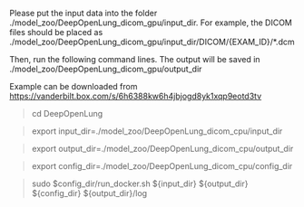 Please put the input data into the folder ./model_zoo/DeepOpenLung_dicom_gpu/input_dir. For example, the DICOM files should be placed as ./model_zoo/DeepOpenLung_dicom_gpu/input_dir/DICOM/{EXAM_ID}/*.dcm

Then, run the following command lines. The output will be saved in ./model_zoo/DeepOpenLung_dicom_gpu/output_dir

Example can be downloaded from https://vanderbilt.box.com/s/6h6388kw6h4jbjogd8yk1xqp9eotd3tv


> cd DeepOpenLung

> export input_dir=./model_zoo/DeepOpenLung_dicom_cpu/input_dir

> export output_dir=./model_zoo/DeepOpenLung_dicom_cpu/output_dir

> export config_dir=./model_zoo/DeepOpenLung_dicom_cpu/config_dir

> sudo $config_dir/run_docker.sh ${input_dir} ${output_dir} ${config_dir} ${output_dir}/log


